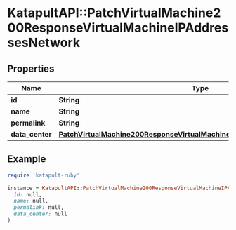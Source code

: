 # KatapultAPI::PatchVirtualMachine200ResponseVirtualMachineIPAddressesNetwork

## Properties

| Name | Type | Description | Notes |
| ---- | ---- | ----------- | ----- |
| **id** | **String** |  | [optional] |
| **name** | **String** |  | [optional] |
| **permalink** | **String** |  | [optional] |
| **data_center** | [**PatchVirtualMachine200ResponseVirtualMachineIPAddressesNetworkDataCenter**](PatchVirtualMachine200ResponseVirtualMachineIPAddressesNetworkDataCenter.md) |  | [optional] |

## Example

```ruby
require 'katapult-ruby'

instance = KatapultAPI::PatchVirtualMachine200ResponseVirtualMachineIPAddressesNetwork.new(
  id: null,
  name: null,
  permalink: null,
  data_center: null
)
```

